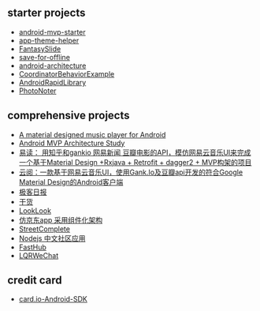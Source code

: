 starter projects
---
- [android-mvp-starter](https://github.com/ravidsrk/android-mvp-starter.git)
- [app-theme-helper](https://github.com/kabouzeid/app-theme-helper)
- [FantasySlide](https://github.com/mzule/FantasySlide.git)
- [save-for-offline](https://github.com/JonasCz/save-for-offline)
- [android-architecture](https://github.com/googlesamples/android-architecture)
- [CoordinatorBehaviorExample](https://github.com/saulmm/CoordinatorBehaviorExample)
- [AndroidRapidLibrary](https://github.com/lidong1665/AndroidRapidLibrary)
- [PhotoNoter](https://github.com/yydcdut/PhotoNoter)

comprehensive projects
---
- [A material designed music player for Android](https://github.com/kabouzeid/Phonograph.git)
- [Android MVP Architecture Study](https://github.com/Rukey7/MvpApp)
- [易读： 用知乎和gankio 网易新闻 豆瓣电影的API，模仿网易云音乐UI来完成一个基于Material Design +Rxjava + Retrofit + dagger2 + MVP构架的项目](https://github.com/laotan7237/EasyReader.git)
- [云阅：一款基于网易云音乐UI，使用Gank.Io及豆瓣api开发的符合Google Material Design的Android客户端](https://github.com/youlookwhat/CloudReader)
- [极客日报](https://github.com/codeestX/GeekNews)
- [干货](https://github.com/ganhuo/Android-Ganhuo.git)
- [LookLook](https://github.com/xinghongfei/LookLook)
- [仿京东app 采用组件化架构](https://github.com/liu-xiao-dong/JD-Test.git)
- [StreetComplete](https://github.com/westnordost/StreetComplete)
- [Nodejs 中文社区应用](https://github.com/shellljx/CNode-android)
- [FastHub](https://github.com/k0shk0sh/FastHub)
- [LQRWeChat](https://github.com/GitLqr/LQRWeChat)

credit card
---
- [card.io-Android-SDK](https://github.com/card-io/card.io-Android-SDK)
